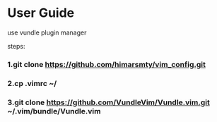 # User Guide

use vundle plugin manager

steps:

### 1.git clone https://github.com/himarsmty/vim_config.git
### 2.cp .vimrc ~/
### 3.git clone https://github.com/VundleVim/Vundle.vim.git ~/.vim/bundle/Vundle.vim
